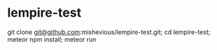 # lempire-test

git clone git@github.com:mishevious/lempire-test.git; cd lempire-test; meteor npm install; meteor run
